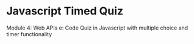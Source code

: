 # Javascript Timed Quiz
 Module 4: Web APIs e: Code Quiz in Javascript with multiple choice and timer functionality

